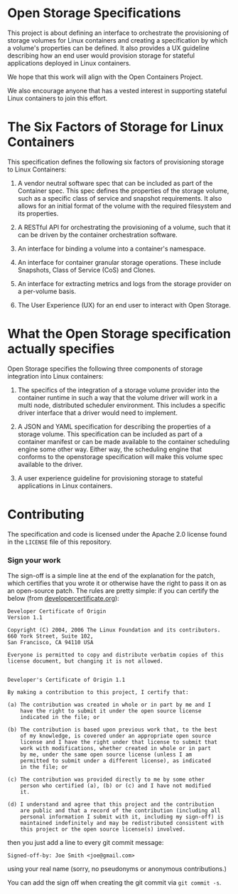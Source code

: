 # Open Storage Specifications

This project is about defining an interface to orchestrate the provisioning of storage volumes for Linux containers and creating a specification by which a volume's properties can be defined.  It also provides a UX guideline describing how an end user would provision storage for stateful applications deployed in Linux containers.

We hope that this work will align with the Open Containers Project.

We also encourage anyone that has a vested interest in supporting stateful Linux containers to join this effort. 

# The Six Factors of Storage for Linux Containers

This specification defines the following six factors of provisioning storage to Linux Containers:

1. A vendor neutral software spec that can be included as part of the Container spec.  This spec defines the properties of the storage volume, such as a specific class of service and snapshot requirements.  It also allows for an initial format of the volume with the required filesystem and its properties.

2. A RESTful API for orchestrating the provisioning of a volume, such that it can be driven by the container orchestration software.

3. An interface for binding a volume into a container's namespace.

4. An interface for container granular storage operations.  These include Snapshots, Class of Service (CoS) and Clones.

5. An interface for extracting metrics and logs from the storage provider on a per-volume basis.

6. The User Experience (UX) for an end user to interact with Open Storage.

# What the Open Storage specification actually specifies

Open Storage specifies the following three components of storage integration into Linux containers:

1. The specifics of the integration of a storage volume provider into the container runtime in such a way that the volume driver will work in a multi node, distributed scheduler environment.  This includes a specific driver interface that a driver would need to implement.

2. A JSON and YAML specification for describing the properties of a storage volume.  This specification can be included as part of a container manifest or can be made available to the container scheduling engine some other way.  Either way, the scheduling engine that conforms to the openstorage specification will make this volume spec available to the driver.

3. A user experience guideline for provisioning storage to stateful applications in Linux containers.

# Contributing

The specification and code is licensed under the Apache 2.0 license found in 
the `LICENSE` file of this repository.  

### Sign your work

The sign-off is a simple line at the end of the explanation for the
patch, which certifies that you wrote it or otherwise have the right to
pass it on as an open-source patch.  The rules are pretty simple: if you
can certify the below (from
[developercertificate.org](http://developercertificate.org/)):

```
Developer Certificate of Origin
Version 1.1

Copyright (C) 2004, 2006 The Linux Foundation and its contributors.
660 York Street, Suite 102,
San Francisco, CA 94110 USA

Everyone is permitted to copy and distribute verbatim copies of this
license document, but changing it is not allowed.


Developer's Certificate of Origin 1.1

By making a contribution to this project, I certify that:

(a) The contribution was created in whole or in part by me and I
    have the right to submit it under the open source license
    indicated in the file; or

(b) The contribution is based upon previous work that, to the best
    of my knowledge, is covered under an appropriate open source
    license and I have the right under that license to submit that
    work with modifications, whether created in whole or in part
    by me, under the same open source license (unless I am
    permitted to submit under a different license), as indicated
    in the file; or

(c) The contribution was provided directly to me by some other
    person who certified (a), (b) or (c) and I have not modified
    it.

(d) I understand and agree that this project and the contribution
    are public and that a record of the contribution (including all
    personal information I submit with it, including my sign-off) is
    maintained indefinitely and may be redistributed consistent with
    this project or the open source license(s) involved.
```

then you just add a line to every git commit message:

    Signed-off-by: Joe Smith <joe@gmail.com>

using your real name (sorry, no pseudonyms or anonymous contributions.)

You can add the sign off when creating the git commit via `git commit -s`.
